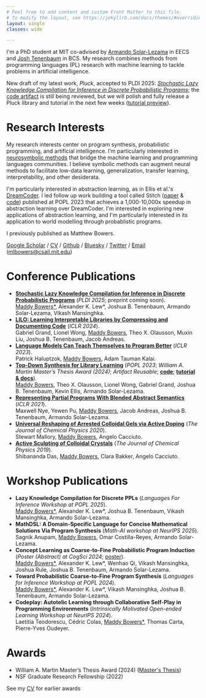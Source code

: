 ```yaml
---
# Feel free to add content and custom Front Matter to this file.
# To modify the layout, see https://jekyllrb.com/docs/themes/#overriding-theme-defaults
layout: single
classes: wide

---
```


I'm a PhD student at MIT co-advised by [Armando Solar-Lezama](https://people.csail.mit.edu/asolar/) in EECS and [Josh Tenenbaum](http://cocosci.mit.edu/josh) in BCS. My research combines methods from programming languages (PL) research with machine learning to tackle problems in artificial intelligence.

New draft of my latest work, *Pluck*, accepted to PLDI 2025: [*Stochastic Lazy Knowledge Compilation for Inference in Discrete Probabilistic Programs*](pluck_pldi2025.pdf); the [code artifact](https://github.com/mlb2251/pluck-artifact) is still being reviewed, but we will polish and fully release a Pluck library and tutorial in the next few weeks ([tutorial preview](https://github.com/mlb2251/PluckArtifactDependency.jl/blob/9df334af11a53a9dc51d7fe6b78b63d3331994a8/USAGE.md)).

<!-- Also check out my work Stitch, published in POPL 2023: [*Top-Down Synthesis for Library Learning*](https://dl.acm.org/doi/10.1145/3571234); with [code](https://github.com/mlb2251/stitch) along with [tutorial & docs](https://stitch-bindings.readthedocs.io/en/stable/). -->

# Research Interests

My research interests center on program synthesis, probabilistic programming, and artificial intelligence. I’m particularly interested in [neurosymbolic methods](http://www.neurosymbolic.org/methods.html) that bridge the machine learning and programming languages communities. I believe symbolic methods can augment neural methods to facilitate low-data learning, generalization, transfer learning, interpretability, and other desiderata.

I'm particularly interested in abstraction learning, as in Ellis et al.'s [DreamCoder](https://arxiv.org/abs/2006.08381). I led follow up work building a tool called Stitch ([paper](https://dl.acm.org/doi/10.1145/3571234) & [code](https://github.com/mlb2251/stitch)) published at POPL 2023 that achieves a 1,000-10,000x speedup in abstraction learning over DreamCoder. I'm interested in exploring new applications of abstraction learning, and I'm particularly interested in its application to world modelling through probablistic programs.

I previously published as Matthew Bowers.

[Google Scholar](https://scholar.google.com/citations?user=ghdbIsoAAAAJ) / [CV](CV.pdf) / [Github](https://github.com/mlb2251) / [Bluesky](https://bsky.app/profile/mlbowers.bsky.social) / [Twitter](https://twitter.com/mattlbowers) / [Email](mailto:mlbowers@csail.mit.edu) (mlbowers@csail.mit.edu)

<!-- Prior to Stitch I worked with Max Nye on [Representing Partial Programs with Blended Abstract Semantics](https://arxiv.org/pdf/2012.12964) at ICLR 2021, and I continue to be interested of new ways of representing programs and guiding search. Search mechanisms that use learned symbolic components are particularlly interesting to me, like the predicate learning of Odena et al. in [BUSTLE: Bottom-Up Program Synthesis Through Learning-Guided Exploration](https://arxiv.org/abs/2007.14381) and [Learning to Represent Programs with Property Signatures](https://arxiv.org/abs/2002.09030). -->

<!-- I worked in chemistry in the past and am also interested in applications of neurosymbolic program synthesis to developing interpretable scientific models, as in our [NSF Expeditions](http://www.neurosymbolic.org/) project. -->


# Conference Publications

- [**Stochastic Lazy Knowledge Compilation for Inference in Discrete Probabilistic Programs**](pluck_pldi2025.pdf) (*PLDI 2025*; preprint coming soon).<br><u>Maddy Bowers*</u>, Alexander K. Lew*, Joshua B. Tenenbaum, Armando Solar-Lezama, Vikash Mansinghka.
- [**LILO: Learning Interpretable Libraries by Compressing and Documenting Code**](https://arxiv.org/abs/2310.19791) (*ICLR 2024*).<br>Gabriel Grand, Lionel Wong, <u>Maddy Bowers</u>, Theo X. Olausson, Muxin Liu, Joshua B. Tenenbaum, Jacob Andreas.
- [**Language Models Can Teach Themselves to Program Better**](https://arxiv.org/abs/2207.14502) (*ICLR 2023*).<br>Patrick Haluptzok, <u>Maddy Bowers</u>, Adam Tauman Kalai.
- [**Top-Down Synthesis for Library Learning**](https://dl.acm.org/doi/10.1145/3571234) (*POPL 2023*; *William A. Martin Master’s Thesis Award (2024)*; *Artifact Reusable*; [**code**](https://github.com/mlb2251/stitch); [**tutorial & docs**](https://stitch-bindings.readthedocs.io/en/stable/)).<br><u>Maddy Bowers</u>, Theo X. Olausson, Lionel Wong, Gabriel Grand, Joshua B. Tenenbaum, Kevin Ellis, Armando Solar-Lezama.
- [**Representing Partial Programs With Blended Abstract Semantics**](https://arxiv.org/abs/2012.12964) (*ICLR 2021*).<br>Maxwell Nye, Yewen Pu, <u>Maddy Bowers</u>,  Jacob Andreas, Joshua B. Tenenbaum, Armando Solar-Lezama. 
- [**Universal Reshaping of Arrested Colloidal Gels via Active Doping**](https://doi.org/10.1063/5.0016514) (*The Journal of Chemical Physics 2020*).<br>Stewart Mallory, <u>Maddy Bowers</u>, Angelo Cacciuto.
- [**Active Sculpting of Colloidal Crystals**](https://doi.org/10.1063/1.5082949) (*The Journal of Chemical Physics 2019*).<br>Shibananda Das, <u>Maddy Bowers</u>, Clara Bakker, Angelo Cacciuto.

# Workshop Publications

- **Lazy Knowledge Compilation for Discrete PPLs** (*Languages For Inference Workshop at POPL 2025*).<br><u>Maddy Bowers*</u>, Alexander K. Lew*, Joshua B. Tenenbaum, Vikash Mansinghka, Armando Solar-Lezama.
- **MathDSL: A Domain-Specific Language for Concise Mathematical Solutions Via Program Synthesis** (*Math-AI workshop at NeurIPS 2025*).<br>Sagnik Anupam, <u>Maddy Bowers</u>, Omar Costilla-Reyes, Armando Solar-Lezama.
- **Concept Learning as Coarse-to-Fine Probabilistic Program Induction** (*Poster (Abstract) at CogSci 2024*; [poster](poster_ctf.pdf)).<br><u>Maddy Bowers*</u>, Alexander K. Lew*, Wenhao Qi, Vikash Mansinghka, Joshua Rule, Joshua B. Tenenbaum, Armando Solar-Lezama.
- **Toward Probabilistic Coarse-to-Fine Program Synthesis** (*Languages for Inference Workshop at POPL 2024*).<br><u>Maddy Bowers*</u>, Alexander K. Lew*, Vikash Mansinghka, Joshua B. Tenenbaum, Armando Solar-Lezama.
- **Codeplay: Autotelic Learning through Collaborative Self-Play in Programming Environments** (*Intrinsically Motivated Open-ended Learning Workshop at NeurIPS 2024*).<br> Laetitia Teodorescu, Cédric Colas, <u>Maddy Bowers*</u>, Thomas Carta, Pierre-Yves Oudeyer.

# Awards

- William A. Martin Master’s Thesis Award (2024) ([Master's Thesis](https://dspace.mit.edu/handle/1721.1/151374))
- NSF Graduate Research Fellowship (2022)

See my [CV](CV.pdf) for earlier awards



<!-- # Background
In 2020 I graduated from Columbia University with a BA in Computer Science and a BA in Chemistry. At Columbia, I worked with Professor Angelo Cacciuto on chemical simulations of self-assembling colloids and authored two publications:
- Das, S., Lee Bowers, M., Bakker, C., & Cacciuto, A. (2019). Active sculpting of colloidal crystals. *The Journal of Chemical Physics*, 150 (13), 134505.
- Mallory, S., Lee Bowers, M., & Cacciuto, A. (2020). Universal reshaping of arrested colloidal gels via active doping. *The Journal of Chemical Physics*, 153, 084901.

In the summer of 2019, I worked in the [Learning Matter Group](http://gomezbombarelli.mit.edu/) at MIT under Professor Rafael Gomez-Bombarelli, where I applied graph neural network methods to molecular property prediction. I'm interested in combining these methods with program synthesis techniques in a chemical domain in the future. -->

<!-- # Fun Stuff-->

<!--I wrote [Coral](https://github.com/jacobaustin123/Coral), a gradually-typed Python compiler which runs type inference and generates fast equivalent LLVM-IR code whenever possible.-->

<!--I wrote [Espresso](https://github.com/mlb2251/espresso), a Bash-Python hybrid shell that I used for several years, though I've recently migrated to [Xonsh](https://xon.sh/).-->

<!--I like writing my own tools and libraries to speed up development, some of which I've packaged into the [mlb](https://github.com/mlb2251/mlb) Python library.-->

